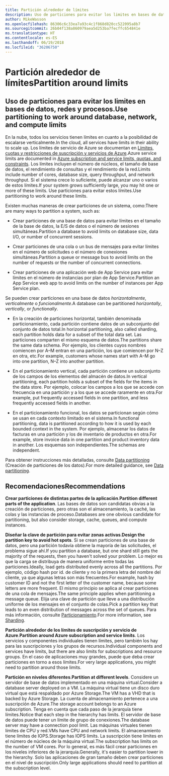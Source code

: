 ```yaml
---
title: Partición alrededor de límites
description: Uso de particiones para evitar los limites en bases de datos, redes y procesos.
author: MikeWasson
ms.openlocfilehash: 86306c6c33ea7a93c4c1f868d820cc522095a8b7
ms.sourcegitcommit: 26b04f138a860979aea5d253ba7fecffc654841e
ms.translationtype: HT
ms.contentlocale: es-ES
ms.lasthandoff: 06/19/2018
ms.locfileid: "36206750"
---
```

# <a name="partition-around-limits"></a><span data-ttu-id="0f1b2-103">Partición alrededor de límites</span><span class="sxs-lookup"><span data-stu-id="0f1b2-103">Partition around limits</span></span>

## <a name="use-partitioning-to-work-around-database-network-and-compute-limits"></a><span data-ttu-id="0f1b2-104">Uso de particiones para evitar los limites en bases de datos, redes y procesos.</span><span class="sxs-lookup"><span data-stu-id="0f1b2-104">Use partitioning to work around database, network, and compute limits</span></span>

<span data-ttu-id="0f1b2-105">En la nube, todos los servicios tienen límites en cuanto a la posibilidad de escalarse verticalmente.</span><span class="sxs-lookup"><span data-stu-id="0f1b2-105">In the cloud, all services have limits in their ability to scale up.</span></span> <span data-ttu-id="0f1b2-106">Los límites de servicio de Azure se documentan en [Límites, cuotas y restricciones de suscripción y servicios de Azure][azure-limits].</span><span class="sxs-lookup"><span data-stu-id="0f1b2-106">Azure service limits are documented in [Azure subscription and service limits, quotas, and constraints][azure-limits].</span></span> <span data-ttu-id="0f1b2-107">Los límites incluyen el número de núcleos, el tamaño de base de datos, el rendimiento de consultas y el rendimiento de la red.</span><span class="sxs-lookup"><span data-stu-id="0f1b2-107">Limits include number of cores, database size, query throughput, and network throughput.</span></span> <span data-ttu-id="0f1b2-108">Si el sistema crece lo suficiente, puede alcanzar uno o varios de estos límites.</span><span class="sxs-lookup"><span data-stu-id="0f1b2-108">If your system grows sufficiently large, you may hit one or more of these limits.</span></span> <span data-ttu-id="0f1b2-109">Use particiones para evitar estos límites.</span><span class="sxs-lookup"><span data-stu-id="0f1b2-109">Use partitioning to work around these limits.</span></span>

<span data-ttu-id="0f1b2-110">Existen muchas maneras de crear particiones de un sistema, como:</span><span class="sxs-lookup"><span data-stu-id="0f1b2-110">There are many ways to partition a system, such as:</span></span>

- <span data-ttu-id="0f1b2-111">Crear particiones de una base de datos para evitar límites en el tamaño de la base de datos, la E/S de datos o el número de sesiones simultáneas.</span><span class="sxs-lookup"><span data-stu-id="0f1b2-111">Partition a database to avoid limits on database size, data I/O, or number of concurrent sessions.</span></span>

- <span data-ttu-id="0f1b2-112">Crear particiones de una cola o un bus de mensajes para evitar límites en el número de solicitudes o el número de conexiones simultáneas.</span><span class="sxs-lookup"><span data-stu-id="0f1b2-112">Partition a queue or message bus to avoid limits on the number of requests or the number of concurrent connections.</span></span>

- <span data-ttu-id="0f1b2-113">Crear particiones de una aplicación web de App Service para evitar límites en el número de instancias por plan de App Service.</span><span class="sxs-lookup"><span data-stu-id="0f1b2-113">Partition an App Service web app to avoid limits on the number of instances per App Service plan.</span></span> 

<span data-ttu-id="0f1b2-114">Se pueden crear particiones en una base de datos *horizontalmente*, *verticalmente* o *funcionalmente*.</span><span class="sxs-lookup"><span data-stu-id="0f1b2-114">A database can be partitioned *horizontally*, *vertically*, or *functionally*.</span></span>

- <span data-ttu-id="0f1b2-115">En la creación de particiones horizontal, también denominada particionamiento, cada partición contiene datos de un subconjunto del conjunto de datos total.</span><span class="sxs-lookup"><span data-stu-id="0f1b2-115">In horizontal partitioning, also called sharding, each partition holds data for a subset of the total data set.</span></span> <span data-ttu-id="0f1b2-116">Las particiones comparten el mismo esquema de datos.</span><span class="sxs-lookup"><span data-stu-id="0f1b2-116">The partitions share the same data schema.</span></span> <span data-ttu-id="0f1b2-117">Por ejemplo, los clientes cuyos nombres comiencen por A&ndash;M entran en una partición, los que comiencen por N&ndash;Z en otra, etc.</span><span class="sxs-lookup"><span data-stu-id="0f1b2-117">For example, customers whose names start with A&ndash;M go into one partition, N&ndash;Z into another partition.</span></span>

- <span data-ttu-id="0f1b2-118">En el particionamiento vertical, cada partición contiene un subconjunto de los campos de los elementos del almacén de datos.</span><span class="sxs-lookup"><span data-stu-id="0f1b2-118">In vertical partitioning, each partition holds a subset of the fields for the items in the data store.</span></span> <span data-ttu-id="0f1b2-119">Por ejemplo, colocar los campos a los que se accede con frecuencia en una partición y a los que se accede raramente en otra.</span><span class="sxs-lookup"><span data-stu-id="0f1b2-119">For example, put frequently accessed fields in one partition, and less frequently accessed fields in another.</span></span>

- <span data-ttu-id="0f1b2-120">En el particionamiento funcional, los datos se particionan según cómo se usan en cada contexto limitado en el sistema.</span><span class="sxs-lookup"><span data-stu-id="0f1b2-120">In functional partitioning, data is partitioned according to how it is used by each bounded context in the system.</span></span> <span data-ttu-id="0f1b2-121">Por ejemplo, almacenar los datos de facturas en una partición y los de inventario de productos en otra.</span><span class="sxs-lookup"><span data-stu-id="0f1b2-121">For example, store invoice data in one partition and product inventory data in another.</span></span> <span data-ttu-id="0f1b2-122">Los esquemas son independientes.</span><span class="sxs-lookup"><span data-stu-id="0f1b2-122">The schemas are independent.</span></span>

<span data-ttu-id="0f1b2-123">Para obtener instrucciones más detalladas, consulte [Data partitioning][data-partitioning-guidance] (Creación de particiones de los datos).</span><span class="sxs-lookup"><span data-stu-id="0f1b2-123">For more detailed guidance, see [Data partitioning][data-partitioning-guidance].</span></span>

## <a name="recommendations"></a><span data-ttu-id="0f1b2-124">Recomendaciones</span><span class="sxs-lookup"><span data-stu-id="0f1b2-124">Recommendations</span></span>

<span data-ttu-id="0f1b2-125">**Crear particiones de distintas partes de la aplicación**.</span><span class="sxs-lookup"><span data-stu-id="0f1b2-125">**Partition different parts of the application**.</span></span> <span data-ttu-id="0f1b2-126">Las bases de datos son candidatas obvias a la creación de particiones, pero otras son el almacenamiento, la caché, las colas y las instancias de proceso.</span><span class="sxs-lookup"><span data-stu-id="0f1b2-126">Databases are one obvious candidate for partitioning, but also consider storage, cache, queues, and compute instances.</span></span>

<span data-ttu-id="0f1b2-127">**Diseñar la clave de partición para evitar zonas activas**.</span><span class="sxs-lookup"><span data-stu-id="0f1b2-127">**Design the partition key to avoid hot spots**.</span></span> <span data-ttu-id="0f1b2-128">Si se crean particiones de una base de datos, pero una partición todavía obtiene la mayoría de las solicitudes, el problema sigue ahí.</span><span class="sxs-lookup"><span data-stu-id="0f1b2-128">If you partition a database, but one shard still gets the majority of the requests, then you haven't solved your problem.</span></span> <span data-ttu-id="0f1b2-129">Lo mejor es que la carga se distribuya de manera uniforme entre todas las particiones.</span><span class="sxs-lookup"><span data-stu-id="0f1b2-129">Ideally, load gets distributed evenly across all the partitions.</span></span> <span data-ttu-id="0f1b2-130">Por ejemplo, código hash por id. de cliente y no la primera letra del nombre del cliente, ya que algunas letras son más frecuentes.</span><span class="sxs-lookup"><span data-stu-id="0f1b2-130">For example, hash by customer ID and not the first letter of the customer name, because some letters are more frequent.</span></span> <span data-ttu-id="0f1b2-131">El mismo principio se aplica al crear particiones de una cola de mensajes.</span><span class="sxs-lookup"><span data-stu-id="0f1b2-131">The same principle applies when partitioning a message queue.</span></span> <span data-ttu-id="0f1b2-132">Elija una clave de partición que lleve a una distribución uniforme de los mensajes en el conjunto de colas.</span><span class="sxs-lookup"><span data-stu-id="0f1b2-132">Pick a partition key that leads to an even distribution of messages across the set of queues.</span></span> <span data-ttu-id="0f1b2-133">Para más información, consulte [Particionamiento][sharding].</span><span class="sxs-lookup"><span data-stu-id="0f1b2-133">For more information, see [Sharding][sharding].</span></span>

<span data-ttu-id="0f1b2-134">**Partición alrededor de los límites de suscripción y servicio de Azure**.</span><span class="sxs-lookup"><span data-stu-id="0f1b2-134">**Partition around Azure subscription and service limits**.</span></span> <span data-ttu-id="0f1b2-135">Los servicios y componentes individuales tienen límites, pero también los hay para las suscripciones y los grupos de recursos.</span><span class="sxs-lookup"><span data-stu-id="0f1b2-135">Individual components and services have limits, but there are also limits for subscriptions and resource groups.</span></span> <span data-ttu-id="0f1b2-136">En el caso de aplicaciones muy grandes, puede que deba crear particiones en torno a esos límites.</span><span class="sxs-lookup"><span data-stu-id="0f1b2-136">For very large applications, you might need to partition around those limits.</span></span>  

<span data-ttu-id="0f1b2-137">**Partición en niveles diferentes**.</span><span class="sxs-lookup"><span data-stu-id="0f1b2-137">**Partition at different levels**.</span></span> <span data-ttu-id="0f1b2-138">Considere un servidor de base de datos implementado en una máquina virtual.</span><span class="sxs-lookup"><span data-stu-id="0f1b2-138">Consider a database server deployed on a VM.</span></span> <span data-ttu-id="0f1b2-139">La máquina virtual tiene un disco duro virtual que está respaldado por Azure Storage.</span><span class="sxs-lookup"><span data-stu-id="0f1b2-139">The VM has a VHD that is backed by Azure Storage.</span></span> <span data-ttu-id="0f1b2-140">La cuenta de almacenamiento pertenece a una suscripción de Azure.</span><span class="sxs-lookup"><span data-stu-id="0f1b2-140">The storage account belongs to an Azure subscription.</span></span> <span data-ttu-id="0f1b2-141">Tenga en cuenta que cada paso de la jerarquía tiene límites.</span><span class="sxs-lookup"><span data-stu-id="0f1b2-141">Notice that each step in the hierarchy has limits.</span></span> <span data-ttu-id="0f1b2-142">El servidor de base de datos puede tener un límite de grupo de conexiones.</span><span class="sxs-lookup"><span data-stu-id="0f1b2-142">The database server may have a connection pool limit.</span></span> <span data-ttu-id="0f1b2-143">Las máquinas virtuales tienen límites de CPU y red.</span><span class="sxs-lookup"><span data-stu-id="0f1b2-143">VMs have CPU and network limits.</span></span> <span data-ttu-id="0f1b2-144">El almacenamiento tiene límites de IOPS.</span><span class="sxs-lookup"><span data-stu-id="0f1b2-144">Storage has IOPS limits.</span></span> <span data-ttu-id="0f1b2-145">La suscripción tiene límites en el número de núcleos de la máquina virtual.</span><span class="sxs-lookup"><span data-stu-id="0f1b2-145">The subscription has limits on the number of VM cores.</span></span> <span data-ttu-id="0f1b2-146">Por lo general, es más fácil crear particiones en los niveles inferiores de la jerarquía.</span><span class="sxs-lookup"><span data-stu-id="0f1b2-146">Generally, it's easier to partition lower in the hierarchy.</span></span> <span data-ttu-id="0f1b2-147">Solo las aplicaciones de gran tamaño deben crear particiones en el nivel de suscripción.</span><span class="sxs-lookup"><span data-stu-id="0f1b2-147">Only large applications should need to partition at the subscription level.</span></span> 

<!-- links -->

[azure-limits]: /azure/azure-subscription-service-limits
[data-partitioning-guidance]: ../../best-practices/data-partitioning.md
[sharding]: ../../patterns/sharding.md

 